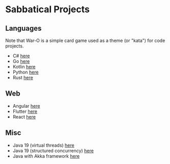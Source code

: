
# Sabbatical Projects

## Languages 

Note that War-O is a simple card game used as a theme (or "kata") for code projects.

* C# [here](https://github.com/codetojoy/WarO-CSharp-v2)
* Go [here](https://github.com/codetojoy/WarO_Go)
* Kotlin [here](https://github.com/codetojoy/WarO_Kotlin)
* Python [here](https://github.com/codetojoy/WarO_Python)
* Rust [here](https://github.com/codetojoy/WarO_Rust)

## Web
 
* Angular [here](https://github.com/codetojoy/WarO-Angular)
* Flutter [here](https://github.com/codetojoy/waro_flutter)
* React [here](https://github.com/codetojoy/waro-react)

## Misc

* Java 19 (virtual threads) [here](https://github.com/codetojoy/WarO_Java_19)
* Java 19 (structured concurrency) [here](https://github.com/codetojoy/easter_eggs_for_java_loom)
* Java with Akka framework [here](https://github.com/codetojoy/WarO_Java_Akka)
